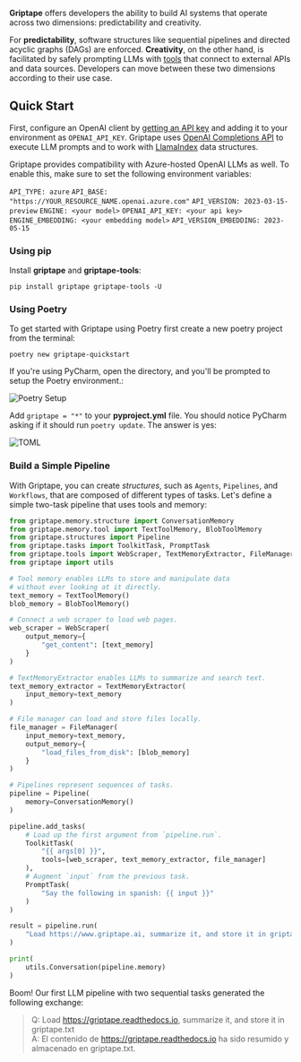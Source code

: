 **Griptape** offers developers the ability to build AI systems that operate across two dimensions: predictability and creativity.

For **predictability**, software structures like sequential pipelines and directed acyclic graphs (DAGs) are enforced. **Creativity**, on the other hand, is facilitated by safely prompting LLMs with [tools](https://github.com/griptape-ai/griptape-tools) that connect to external APIs and data sources. Developers can move between these two dimensions according to their use case.

## Quick Start

First, configure an OpenAI client by [getting an API key](https://beta.openai.com/account/api-keys) and adding it to your environment as `OPENAI_API_KEY`. Griptape uses [OpenAI Completions API](https://platform.openai.com/docs/guides/completion) to execute LLM prompts and to work with [LlamaIndex](https://gpt-index.readthedocs.io/en/latest/index.html) data structures.

Griptape provides compatibility with Azure-hosted OpenAI LLMs as well. To enable this, make sure to set the following environment variables:

`API_TYPE: azure`
`API_BASE: "https://YOUR_RESOURCE_NAME.openai.azure.com"`
`API_VERSION: 2023-03-15-preview`
`ENGINE: <your model>`
`OPENAI_API_KEY: <your api key>`
`ENGINE_EMBEDDING: <your embedding model>`
`API_VERSION_EMBEDDING: 2023-05-15`

### Using pip

Install **griptape** and **griptape-tools**:

```
pip install griptape griptape-tools -U
```

### Using Poetry

To get started with Griptape using Poetry first create a new poetry project from the terminal: 

```
poetry new griptape-quickstart
```

If you're using PyCharm, open the directory, and you'll be prompted to setup the Poetry environment.:

![Poetry Setup](../assets/img/tools/poetry_setup.png)

Add `griptape = "*"` to your **pyproject.yml** file. You should notice PyCharm asking if it should run `poetry update`. The answer is yes:

![TOML](../assets/img/tools/toml.png)

### Build a Simple Pipeline

With Griptape, you can create *structures*, such as `Agents`, `Pipelines`, and `Workflows`, that are composed of different types of tasks. Let's define a simple two-task pipeline that uses tools and memory:

```python
from griptape.memory.structure import ConversationMemory
from griptape.memory.tool import TextToolMemory, BlobToolMemory
from griptape.structures import Pipeline
from griptape.tasks import ToolkitTask, PromptTask
from griptape.tools import WebScraper, TextMemoryExtractor, FileManager
from griptape import utils

# Tool memory enables LLMs to store and manipulate data
# without ever looking at it directly.
text_memory = TextToolMemory()
blob_memory = BlobToolMemory()

# Connect a web scraper to load web pages.
web_scraper = WebScraper(
    output_memory={
        "get_content": [text_memory]
    }
)

# TextMemoryExtractor enables LLMs to summarize and search text.
text_memory_extractor = TextMemoryExtractor(
    input_memory=text_memory
)

# File manager can load and store files locally.
file_manager = FileManager(
    input_memory=text_memory,
    output_memory={
        "load_files_from_disk": [blob_memory]
    }
)

# Pipelines represent sequences of tasks.
pipeline = Pipeline(
    memory=ConversationMemory()
)

pipeline.add_tasks(
    # Load up the first argument from `pipeline.run`.
    ToolkitTask(
        "{{ args[0] }}",
        tools=[web_scraper, text_memory_extractor, file_manager]
    ),
    # Augment `input` from the previous task.
    PromptTask(
        "Say the following in spanish: {{ input }}"
    )
)

result = pipeline.run(
    "Load https://www.griptape.ai, summarize it, and store it in griptape.txt"
)

print(
    utils.Conversation(pipeline.memory)
)
```

Boom! Our first LLM pipeline with two sequential tasks generated the following exchange:

> Q: Load https://griptape.readthedocs.io, summarize it, and store it in griptape.txt  
> A: El contenido de https://griptape.readthedocs.io ha sido resumido y almacenado en griptape.txt.